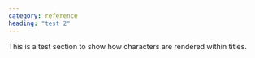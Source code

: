 ```yaml
---
category: reference
heading: "test 2"
---
```


This is a test section to show how characters are rendered within titles.